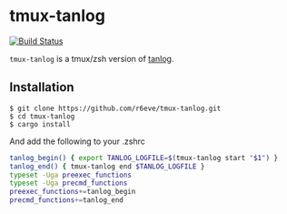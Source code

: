 tmux-tanlog
===========
[![Build Status][]][CI Results]

`tmux-tanlog` is a tmux/zsh version of [tanlog](http://shinh.hatenablog.com/entry/2017/02/12/031105).

## Installation

```console
$ git clone https://github.com/r6eve/tmux-tanlog.git
$ cd tmux-tanlog
$ cargo install
```

And add the following to your .zshrc

```sh
tanlog_begin() { export TANLOG_LOGFILE=$(tmux-tanlog start "$1") }
tanlog_end() { tmux-tanlog end $TANLOG_LOGFILE }
typeset -Uga preexec_functions
typeset -Uga precmd_functions
preexec_functions+=tanlog_begin
precmd_functions+=tanlog_end
```

[Build Status]: https://travis-ci.org/r6eve/tmux-tanlog.svg?branch=master
[CI Results]: https://travis-ci.org/r6eve/tmux-tanlog
